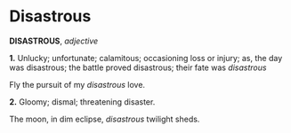 # Disastrous

**DISASTROUS**, _adjective_

**1.** Unlucky; unfortunate; calamitous; occasioning loss or injury; as, the day was disastrous; the battle proved disastrous; their fate was _disastrous_

Fly the pursuit of my _disastrous_ love.

**2.** Gloomy; dismal; threatening disaster.

The moon, in dim eclipse, _disastrous_ twilight sheds.